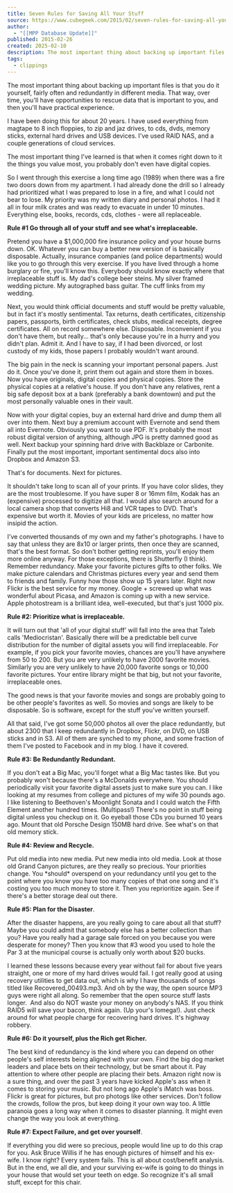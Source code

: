 ```yaml
---
title: Seven Rules for Saving All Your Stuff
source: https://www.cubegeek.com/2015/02/seven-rules-for-saving-all-your-stuff.html
author:
  - "[[MPP Database Update]]"
published: 2015-02-26
created: 2025-02-10
description: The most important thing about backing up important files is that you do it yourself, fairly often and redundantly in different media. That way, over time, you'll have opportunities to rescue data that is important to you, and then you'll...
tags:
  - clippings
---
```

The most important thing about backing up important files is that you do it yourself, fairly often and redundantly in different media. That way, over time, you'll have opportunities to rescue data that is important to you, and then you'll have practical experience.

I have been doing this for about 20 years. I have used everything from magtape to 8 inch floppies, to zip and jaz drives, to cds, dvds, memory sticks, external hard drives and USB devices. I've used RAID NAS, and a couple generations of cloud services. 

The most important thing I've learned is that when it comes right down to it the things you value most, you probably don't even have digital copies. 

So I went through this exercise a long time ago (1989) when there was a fire two doors down from my apartment. I had already done the drill so I already had prioritized what I was prepared to lose in a fire, and what I could not bear to lose. My priority was my written diary and personal photos. I had it all in four milk crates and was ready to evacuate in under 10 minutes. Everything else, books, records, cds, clothes - were all replaceable. 

**Rule #1 Go through all of your stuff and see what's irreplaceable.** 

Pretend you have a $1,000,000 fire insurance policy and your house burns down. OK. Whatever you can buy a better new version of is basically disposable. Actually, insurance companies (and police departments) would like you to go through this very exercise. If you have lived through a home burglary or fire, you'll know this. Everybody should know exactly where that irreplaceable stuff is. My dad's college beer steins. My silver framed wedding picture. My autographed bass guitar. The cuff links from my wedding. 

Next, you would think official documents and stuff would be pretty valuable, but in fact it's mostly sentimental. Tax returns, death certificates, citizenship papers, passports, birth certificates, check stubs, medical receipts, degree certificates. All on record somewhere else. Disposable. Inconvenient if you don't have them, but really... that's only because you're in a hurry and you didn't plan. Admit it. And I have to say, if I had been divorced, or lost custody of my kids, those papers I probably wouldn't want around.

The big pain in the neck is scanning your important personal papers. Just do it. Once you've done it, print them out again and store them in boxes. Now you have originals, digital copies and physical copies. Store the physical copies at a relative's house. If you don't have any relatives, rent a big safe deposit box at a bank (preferably a bank downtown) and put the most personally valuable ones in their vault. 

Now with your digital copies, buy an external hard drive and dump them all over into them. Next buy a premium account with Evernote and send them all into Evernote. Obviously you want to use PDF. It's probably the most robust digital version of anything, although JPG is pretty damned good as well. Next backup your spinning hard drive with Backblaze or Carbonite. Finally put the most important, important sentimental docs also into Dropbox and Amazon S3. 

That's for documents. Next for pictures. 

It shouldn't take long to scan all of your prints. If you have color slides, they are the most troublesome. If you have super 8 or 16mm film, Kodak has an (expensive) processed to digitize all that. I would also search around for a local camera shop that converts Hi8 and VCR tapes to DVD. That's expensive but worth it. Movies of your kids are priceless, no matter how insipid the action. 

I've converted thousands of my own and my father's photographs. I have to say that unless they are 8x10 or larger prints, then once they are scanned, that's the best format. So don't bother getting reprints, you'll enjoy them more online anyway. For those exceptions, there is Shutterfly (I think). Remember redundancy. Make your favorite pictures gifts to other folks. We make picture calendars and Christmas pictures every year and send them to friends and family. Funny how those show up 15 years later. Right now Flickr is the best service for my money. Google + screwed up what was wonderful about Picasa, and Amazon is coming up with a new service. Apple photostream is a brilliant idea, well-executed, but that's just 1000 pix. 

**Rule #2: Prioritize what is irreplaceable.**

It will turn out that 'all of your digital stuff' will fall into the area that Taleb calls 'Mediocristan'. Basically there will be a predictable bell curve distribution for the number of digital assets you will find irreplaceable. For example, if you pick your favorite movies, chances are you'll have anywhere from 50 to 200. But you are very unlikely to have 2000 favorite movies. Similarly you are very unlikely to have 20,000 favorite songs or 10,000 favorite pictures. Your entire library might be that big, but not your favorite, irreplaceable ones.

The good news is that your favorite movies and songs are probably going to be other people's favorites as well. So movies and songs are likely to be disposable. So is software, except for the stuff you've written yourself. 

All that said, I've got some 50,000 photos all over the place redundantly, but about 2300 that I keep redundantly in Dropbox, Flickr, on DVD, on USB sticks and in S3. All of them are synched to my phone, and some fraction of them I've posted to Facebook and in my blog. I have it covered. 

**Rule #3: Be Redundantly Redundant.**

If you don't eat a Big Mac, you'll forget what a Big Mac tastes like. But you probably won't because there's a McDonalds everywhere. You should periodically visit your favorite digital assets just to make sure you can. I like looking at my resumes from college and pictures of my wife 30 pounds ago. I like listening to Beethoven's Moonlight Sonata and I could watch the Fifth Element another hundred times. (Multipass!) There's no point in stuff being digital unless you checkup on it. Go eyeball those CDs you burned 10 years ago. Mount that old Porsche Design 150MB hard drive. See what's on that old memory stick. 

**Rule #4: Review and Recycle.**

Put old media into new media. Put new media into old media. Look at those old Grand Canyon pictures, are they really so precious. Your priorities change. You \*should\* overspend on your redundancy until you get to the point where you know you have too many copies of that one song and it's costing you too much money to store it. Then you reprioritize again. See if there's a better storage deal out there. 

**Rule #5: Plan for the Disaster**.

After the disaster happens, are you really going to care about all that stuff? Maybe you could admit that somebody else has a better collection than you? Have you really had a garage sale forced on you because you were desperate for money? Then you know that #3 wood you used to hole the Par 3 at the municipal course is actually only worth about $20 bucks. 

I learned these lessons because every year without fail for about five years straight, one or more of my hard drives would fail. I got really good at using recovery utilities to get data out, which is why I have thousands of songs titled like Recovered\_00493.mp3. And oh by the way, the open source MP3 guys were right all along. So remember that the open source stuff lasts longer.  And also do NOT waste your money on anybody's NAS. If you think RAID5 will save your bacon, think again. (Up your's Iomega!). Just check around for what people charge for recovering hard drives. It's highway robbery. 

**Rule #6: Do it yourself, plus the Rich get Richer.**

The best kind of redundancy is the kind where you can depend on other people's self interests being aligned with your own. Find the big dog market leaders and place bets on their technology, but be smart about it. Pay attention to where other people are placing their bets. Amazon right now is a sure thing, and over the past 3 years have kicked Apple's ass when it comes to storing your music. But not long ago Apple's iMatch was boss. Flickr is great for pictures, but pro photogs like other services. Don't follow the crowds, follow the pros, but keep doing it your own way too. A little paranoia goes a long way when it comes to disaster planning. It might even change the way you look at everything. 

**Rule #7: Expect Failure, and get over yourself**.

If everything you did were so precious, people would line up to do this crap for you. Ask Bruce Willis if he has enough pictures of himself and his ex-wife. I know right? Every system fails. This is all about cost/benefit analysis. But in the end, we all die, and your surviving ex-wife is going to do things in your house that would set your teeth on edge. So recognize it's all small stuff, except for this chair.